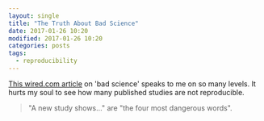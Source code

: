 ```yaml
---
layout: single
title: "The Truth About Bad Science"
date: 2017-01-26 10:20
modified: 2017-01-26 10:20
categories: posts
tags:
  - reproducibility
---
```


[This wired.com article](https://www.wired.com/2017/01/john-arnold-waging-war-on-bad-science)
on 'bad science' speaks to me on so many levels.
It hurts my soul to see how many published studies are not reproducible.

> "A new study shows..." are "the four most dangerous words".
